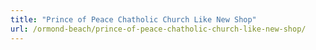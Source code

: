 ```yaml
---
title: "Prince of Peace Chatholic Church Like New Shop"
url: /ormond-beach/prince-of-peace-chatholic-church-like-new-shop/
---
```

